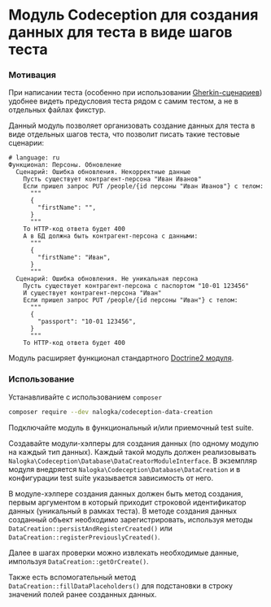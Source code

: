 # Модуль Codeception для создания данных для теста в виде шагов теста

### Мотивация

При написании теста (особенно при использовании 
[Gherkin-сценариев](https://codeception.com/docs/07-BDD#gherkin))
удобнее видеть предусловия теста рядом с самим тестом, а не в отдельных
файлах фикстур.

Данный модуль позволяет организовать создание данных для теста в
виде отдельных шагов теста, что позволит писать такие тестовые сценарии:

```gherkin
# language: ru
Функционал: Персоны. Обновление
  Сценарий: Ошибка обновления. Некорректные данные
    Пусть существует контрагент-персона "Иван Иванов"
    Если пришел запрос PUT /people/{id персоны "Иван Иванов"} с телом:
      """
      {
        "firstName": "",
      }
      """
    То HTTP-код ответа будет 400
    А в БД должна быть контрагент-персона с данными:
      """
      {
        "firstName": "Иван",
      }
      """
  Сценарий: Ошибка обновления. Не уникальная персона
    Пусть существует контрагент-персона с паспортом "10-01 123456"
    И существует контрагент-персона "Иван"
    Если пришел запрос PUT /people/{id персоны "Иван"} с телом:
      """
      {
        "passport": "10-01 123456",
      }
      """
    То HTTP-код ответа будет 400
```

Модуль расширяет функционал стандартного 
[Doctrine2 модуля](https://codeception.com/docs/modules/Doctrine2).

### Использование

Устанавливайте с использованием `composer`

```bash
composer require --dev nalogka/codeception-data-creation
```

Подключайте модуль в функциональный и/или приемочный test suite.

Создавайте модули-хэлперы для создания данных (по одному модулю на 
каждый тип данных). Каждый такой модуль должен реализовывать 
`Nalogka\Codeception\Database\DataCreatorModuleInterface`. В экземпляр
модуля внедряется `Nalogka\Codeception\Database\DataCreation` и в
конфигурации test suite указывается зависимость от него.

В модуле-хэлпере создания данных должен быть метод создания, первым 
аргументом в который приходит строковой идентификатор данных 
(уникальный в рамках теста). В методе создания данных созданный
объект необходимо зарегистрировать, используя методы
`DataCreation::persistAndRegisterCreated()` или
`DataCreation::registerPreviouslyCreated()`.

Далее в шагах проверки можно извлекать необходимые данные, импользуя
`DataCreation::getOrCreate()`.

Также есть вспомогательный метод `DataCreation::fillDataPlaceholders()`
для подстановки в строку значений полей ранее созданных данных.
